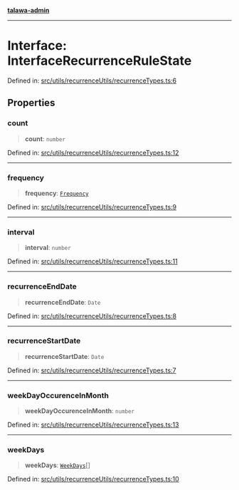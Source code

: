 [**talawa-admin**](../../../../README.md)

***

# Interface: InterfaceRecurrenceRuleState

Defined in: [src/utils/recurrenceUtils/recurrenceTypes.ts:6](https://github.com/MayankJha014/talawa-admin/blob/0dd35cc200a4ed7562fa81ab87ec9b2a6facd18b/src/utils/recurrenceUtils/recurrenceTypes.ts#L6)

## Properties

### count

> **count**: `number`

Defined in: [src/utils/recurrenceUtils/recurrenceTypes.ts:12](https://github.com/MayankJha014/talawa-admin/blob/0dd35cc200a4ed7562fa81ab87ec9b2a6facd18b/src/utils/recurrenceUtils/recurrenceTypes.ts#L12)

***

### frequency

> **frequency**: [`Frequency`](../enumerations/Frequency.md)

Defined in: [src/utils/recurrenceUtils/recurrenceTypes.ts:9](https://github.com/MayankJha014/talawa-admin/blob/0dd35cc200a4ed7562fa81ab87ec9b2a6facd18b/src/utils/recurrenceUtils/recurrenceTypes.ts#L9)

***

### interval

> **interval**: `number`

Defined in: [src/utils/recurrenceUtils/recurrenceTypes.ts:11](https://github.com/MayankJha014/talawa-admin/blob/0dd35cc200a4ed7562fa81ab87ec9b2a6facd18b/src/utils/recurrenceUtils/recurrenceTypes.ts#L11)

***

### recurrenceEndDate

> **recurrenceEndDate**: `Date`

Defined in: [src/utils/recurrenceUtils/recurrenceTypes.ts:8](https://github.com/MayankJha014/talawa-admin/blob/0dd35cc200a4ed7562fa81ab87ec9b2a6facd18b/src/utils/recurrenceUtils/recurrenceTypes.ts#L8)

***

### recurrenceStartDate

> **recurrenceStartDate**: `Date`

Defined in: [src/utils/recurrenceUtils/recurrenceTypes.ts:7](https://github.com/MayankJha014/talawa-admin/blob/0dd35cc200a4ed7562fa81ab87ec9b2a6facd18b/src/utils/recurrenceUtils/recurrenceTypes.ts#L7)

***

### weekDayOccurenceInMonth

> **weekDayOccurenceInMonth**: `number`

Defined in: [src/utils/recurrenceUtils/recurrenceTypes.ts:13](https://github.com/MayankJha014/talawa-admin/blob/0dd35cc200a4ed7562fa81ab87ec9b2a6facd18b/src/utils/recurrenceUtils/recurrenceTypes.ts#L13)

***

### weekDays

> **weekDays**: [`WeekDays`](../enumerations/WeekDays.md)[]

Defined in: [src/utils/recurrenceUtils/recurrenceTypes.ts:10](https://github.com/MayankJha014/talawa-admin/blob/0dd35cc200a4ed7562fa81ab87ec9b2a6facd18b/src/utils/recurrenceUtils/recurrenceTypes.ts#L10)
